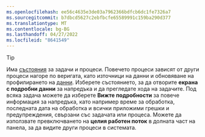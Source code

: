 ```yaml
---
ms.openlocfilehash: ee56c4635e3de03a7962366bdfcb6dc1fe7326a7
ms.sourcegitcommit: b7dbcd5627c2ebfbcfe65589991c159ba290d377
ms.translationtype: MT
ms.contentlocale: bg-BG
ms.lasthandoff: 04/27/2022
ms.locfileid: "8641549"
---
```

> [!TIP] 
> Има [състояния](../system.md#status-definitions) за задачи и процеси. Повечето процеси зависят от други процеси нагоре по веригата, като източници на данни и обновяване на профилирането на [данни](../system.md#refresh-processes). Изберете състоянието, за да отворите **екрана с подробни данни** за напредъка и да прегледате хода на задачите. Под всяка задача можете да изберете **Вижте подробности** за повече информация за напредъка, като например време за обработка, последната дата на обработка и всички приложими грешки и предупреждения, свързани със задачата или процеса. Можете да използвате превключването на **целия работен поток** в долната част на панела, за да видите други процеси в системата.